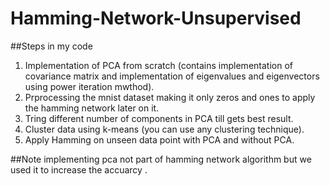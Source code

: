 # Hamming-Network-Unsupervised
##Steps in my code
1) Implementation of PCA from scratch (contains implementation of covariance matrix and implementation of eigenvalues and eigenvectors using power iteration mwthod).
2) Prprocessing the mnist dataset making it only zeros and ones to apply the hamming network later on it.
3) Tring different number of components in PCA till gets best result.
4) Cluster data using k-means (you can use any clustering technique).
5) Apply Hamming on unseen data point with PCA and without PCA.
   

##Note
implementing pca not part of hamming network algorithm but we used it to increase the accuarcy .
